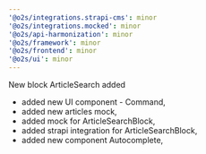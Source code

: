 ```yaml
---
'@o2s/integrations.strapi-cms': minor
'@o2s/integrations.mocked': minor
'@o2s/api-harmonization': minor
'@o2s/framework': minor
'@o2s/frontend': minor
'@o2s/ui': minor
---
```


New block ArticleSearch added

- added new UI component - Command,
- added new articles mock,
- added mock for ArticleSearchBlock,
- added strapi integration for ArticleSearchBlock,
- added new component Autocomplete,
